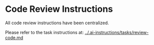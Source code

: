 # Code Review Instructions

All code review instructions have been centralized.

Please refer to the task instructions at: [../.ai-instructions/tasks/review-code.md](../.ai-instructions/tasks/review-code.md)
